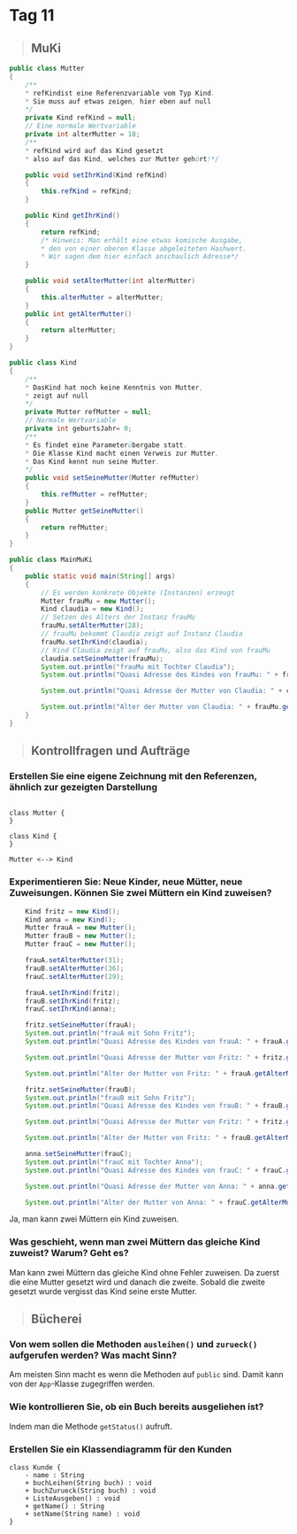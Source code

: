 # Tag 11

> ## MuKi

```java
public class Mutter
{
    /**
    * refKindist eine Referenzvariable vom Typ Kind.
    * Sie muss auf etwas zeigen, hier eben auf null
    */
    private Kind refKind = null;
    // Eine normale Wertvariable
    private int alterMutter = 18;
    /**
    * refKind wird auf das Kind gesetzt
    * also auf das Kind, welches zur Mutter gehört!*/

    public void setIhrKind(Kind refKind)
    {
        this.refKind = refKind;
    }

    public Kind getIhrKind()
    {
        return refKind;
        /* Hinweis: Man erhält eine etwas komische Ausgabe,
        * den von einer oberen Klasse abgeleiteten Hashwert.
        * Wir sagen dem hier einfach anschaulich Adresse*/
    }

    public void setAlterMutter(int alterMutter)
    {
        this.alterMutter = alterMutter;
    }
    public int getAlterMutter()
    {
        return alterMutter;
    }
}
```

```java
public class Kind
{
    /**
    * DasKind hat noch keine Kenntnis von Mutter,
    * zeigt auf null
    */
    private Mutter refMutter = null;
    // Normale Wertvariable
    private int geburtsJahr= 0;
    /**
    * Es findet eine Parameterübergabe statt.
    * Die Klasse Kind macht einen Verweis zur Mutter.
    * Das Kind kennt nun seine Mutter.
    */
    public void setSeineMutter(Mutter refMutter)
    {
        this.refMutter = refMutter;
    }
    public Mutter getSeineMutter()
    {
        return refMutter;
    }
}
```

```java
public class MainMuKi
{
    public static void main(String[] args)
    {
        // Es werden konkrete Objekte (Instanzen) erzeugt
        Mutter frauMu = new Mutter();
        Kind claudia = new Kind();
        // Setzen des Alters der Instanz frauMu
        frauMu.setAlterMutter(28);
        // frauMu bekommt Claudia zeigt auf Instanz Claudia
        frauMu.setIhrKind(claudia);
        // Kind Claudia zeigt auf frauMu, also das Kind von frauMu
        claudia.setSeineMutter(frauMu);
        System.out.println("frauMu mit Tochter Claudia");
        System.out.println("Quasi Adresse des Kindes von frauMu: " + frauMu.getIhrKind());

        System.out.println("Quasi Adresse der Mutter von Claudia: " + claudia.getSeineMutter());

        System.out.println("Alter der Mutter von Claudia: " + frauMu.getAlterMutter());
    }
}
```

> ## Kontrollfragen und Aufträge

### Erstellen Sie eine eigene Zeichnung mit den Referenzen, ähnlich zur gezeigten Darstellung

```plantuml

class Mutter {
}

class Kind {
}

Mutter <--> Kind
```

### Experimentieren Sie: Neue Kinder, neue Mütter, neue Zuweisungen. Können Sie zwei Müttern ein Kind zuweisen?

```java
    Kind fritz = new Kind();
    Kind anna = new Kind();
    Mutter frauA = new Mutter();
    Mutter frauB = new Mutter();
    Mutter frauC = new Mutter();

    frauA.setAlterMutter(31);
    frauB.setAlterMutter(36);
    frauC.setAlterMutter(29);

    frauA.setIhrKind(fritz);
    frauB.setIhrKind(fritz);
    frauC.setIhrKind(anna);

    fritz.setSeineMutter(frauA);
    System.out.println("frauA mit Sohn Fritz");
    System.out.println("Quasi Adresse des Kindes von frauA: " + frauA.getIhrKind());

    System.out.println("Quasi Adresse der Mutter von Fritz: " + fritz.getSeineMutter());

    System.out.println("Alter der Mutter von Fritz: " + frauA.getAlterMutter());

    fritz.setSeineMutter(frauB);
    System.out.println("frauB mit Sohn Fritz");
    System.out.println("Quasi Adresse des Kindes von frauB: " + frauB.getIhrKind());

    System.out.println("Quasi Adresse der Mutter von Fritz: " + fritz.getSeineMutter());

    System.out.println("Alter der Mutter von Fritz: " + frauB.getAlterMutter());

    anna.setSeineMutter(frauC);
    System.out.println("frauC mit Tochter Anna");
    System.out.println("Quasi Adresse des Kindes von frauC: " + frauC.getIhrKind());

    System.out.println("Quasi Adresse der Mutter von Anna: " + anna.getSeineMutter());

    System.out.println("Alter der Mutter von Anna: " + frauC.getAlterMutter());
```

Ja, man kann zwei Müttern ein Kind zuweisen.

### Was geschieht, wenn man zwei Müttern das gleiche Kind zuweist? Warum? Geht es?

Man kann zwei Müttern das gleiche Kind ohne Fehler zuweisen. Da zuerst die eine Mutter gesetzt wird und danach die zweite. Sobald die zweite gesetzt wurde vergisst das Kind seine erste Mutter.

> ## Bücherei

### Von wem sollen die Methoden `ausleihen()` und `zurueck()` aufgerufen werden? Was macht Sinn?

Am meisten Sinn macht es wenn die Methoden auf `public` sind. Damit kann von der `App`-Klasse zugegriffen werden.

### Wie kontrollieren Sie, ob ein Buch bereits ausgeliehen ist?

Indem man die Methode `getStatus()` aufruft.

### Erstellen Sie ein Klassendiagramm für den Kunden

```plantuml
class Kunde {
    - name : String
    + buchLeihen(String buch) : void
    + buchZurueck(String buch) : void
    + ListeAusgeben() : void
    + getName() : String
    + setName(String name) : void
}
```
